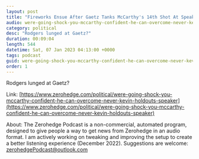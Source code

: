 ```yaml
---
layout: post
title: "Fireworks Ensue After Gaetz Tanks McCarthy's 14th Shot At Speaker"
audio: were-going-shock-you-mccarthy-confident-he-can-overcome-never-kevin-holdouts-speaker-2
category: political
desc: "Rodgers lunged at Gaetz?"
duration: 00:09:04
length: 544
datetime: Sat, 07 Jan 2023 04:13:00 +0000
tags: podcast
guid: were-going-shock-you-mccarthy-confident-he-can-overcome-never-kevin-holdouts-speaker-0
order: 1
---
```

Rodgers lunged at Gaetz?

Link: [https://www.zerohedge.com/political/were-going-shock-you-mccarthy-confident-he-can-overcome-never-kevin-holdouts-speaker](https://www.zerohedge.com/political/were-going-shock-you-mccarthy-confident-he-can-overcome-never-kevin-holdouts-speaker)

About: The Zerohedge Podcast is a non-commercial, automated program, designed to give people a way to get news from Zerohedge in an audio format.  I am actively working on tweaking and improving the setup to create a better listening experience (December 2022).  Suggestions are welcome: [zerohedgePodcast@outlook.com](mailto:zerohedgePodcast@outlook.com)